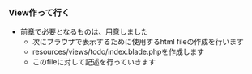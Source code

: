 ### View作って行く

- 前章で必要となるものは、用意しました
  - 次にブラウザで表示するために使用するhtml fileの作成を行います
  - resources/views/todo/index.blade.phpを作成します
  - このfileに対して記述を行っていきます
  
